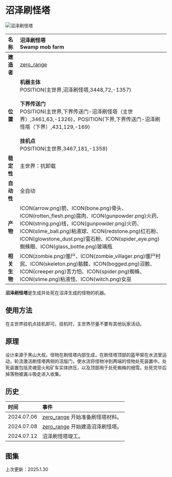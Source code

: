 ﻿# **沼泽刷怪塔**
![沼泽刷怪塔](images/swamp_mob_farm.png)

|**名称**|**沼泽刷怪塔<br>Swamp mob farm**|
|:-|:-|
|**建造者**|[zero_range](?player/zero_range)|
|**位置**|**机器主体**<br>POSITION(主世界,沼泽刷怪塔,3448,72,-1357)<br><br>**下界传送门**<br>POSITION(主世界,下界传送门-沼泽刷怪塔（主世界）,3461,63,-1326)，POSITION(下界,下界传送门-沼泽刷怪塔（下界）,431,129,-169)<br><br>**挂机点**<br>POSITION(主世界,3467,181,-1358)|
|**稳定性**|主世界：抗卸载|
|**自动性**|全自动|
|**产物**|ICON(arrow.png)箭、ICON(bone.png)骨头、ICON(rotten_flesh.png)腐肉、ICON(gunpowder.png)火药、ICON(string.png)线，ICON(gunpowder.png)火药、ICON(slime_ball.png)粘液球、ICON(redstone.png)红石粉、ICON(glowstone_dust.png)萤石粉、ICON(spider_eye.png)蜘蛛眼、ICON(glass_bottle.png)玻璃瓶|
|**相关生物**|ICON(zombie.png)僵尸、ICON(zombie_villager.png)僵尸村民、ICON(skeleton.png)骷髅、ICON(bogged.png)沼骸、ICON(creeper.png)苦力怕、ICON(spider.png)蜘蛛、ICON(slime.png)粘液怪、ICON(witch.png)女巫|

**沼泽刷怪塔**是生成并处死在沼泽生成的怪物的机器。

## **使用方法**
在主世界挂机点挂机即可。挂机时，主世界尽量不要有其他玩家活动。

## **原理**
设计来源于黑山大叔。怪物在刷怪塔内部生成，在刷怪塔顶部的盔甲架在水流里运动，轮流激活刷怪塔两侧的活版门，使水流将怪物冲到两端的怪物处死装置中。处死装置包括灵魂营火和矿车实体挤压，以及顶部用于处死蜘蛛的细雪。处死完毕后掉落物被漏斗吸走进入收集。

## **历史**
|时间|事件|
|:-|:-|
|2024.07.06|[zero_range](?player/zero_range) 开始准备刷怪塔材料。|
|2024.07.08|[zero_range](?player/zero_range) 开始建造沼泽刷怪塔。|
|2024.07.12|沼泽刷怪塔竣工。|

## **图集**
<div id="pictures">
</div>

<p id="last_update">上次更新：2025.1.30</p>